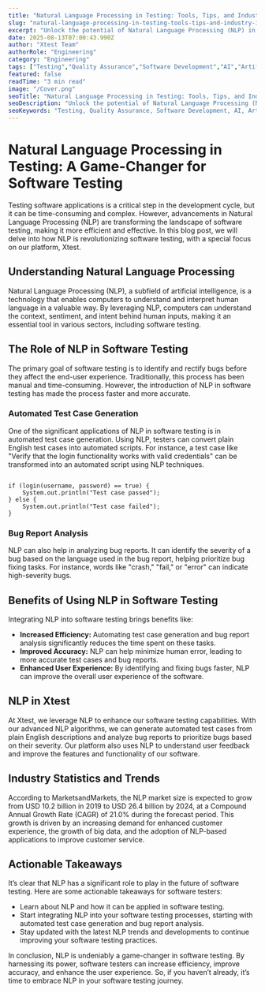 ```yaml
---
title: "Natural Language Processing in Testing: Tools, Tips, and Industry Insights"
slug: "natural-language-processing-in-testing-tools-tips-and-industry-insights"
excerpt: "Unlock the potential of Natural Language Processing (NLP) in software testing and elevate your QA strategy to new heights. In this blog post, we delve deep into the transformative role of NLP in automation testing, reducing errors, improving efficiency, and ensuring a seamless user experience. Dont miss out on this game-changing technology in the ever-evolving field of software testing."
date: 2025-08-13T07:00:43.990Z
author: "Xtest Team"
authorRole: "Engineering"
category: "Engineering"
tags: ["Testing","Quality Assurance","Software Development","AI","Artificial Intelligence"]
featured: false
readTime: "3 min read"
image: "/Cover.png"
seoTitle: "Natural Language Processing in Testing: Tools, Tips, and Industry Insights"
seoDescription: "Unlock the potential of Natural Language Processing (NLP) in software testing and elevate your QA strategy to new heights. In this blog post, we delve deep into the transformative role of NLP in automation testing, reducing errors, improving efficiency, and ensuring a seamless user experience. Dont miss out on this game-changing technology in the ever-evolving field of software testing."
seoKeywords: "Testing, Quality Assurance, Software Development, AI, Artificial Intelligence"
---
```


# Natural Language Processing in Testing: A Game-Changer for Software Testing

Testing software applications is a critical step in the development cycle, but it can be time-consuming and complex. However, advancements in Natural Language Processing (NLP) are transforming the landscape of software testing, making it more efficient and effective. In this blog post, we will delve into how NLP is revolutionizing software testing, with a special focus on our platform, Xtest.

## Understanding Natural Language Processing

Natural Language Processing (NLP), a subfield of artificial intelligence, is a technology that enables computers to understand and interpret human language in a valuable way. By leveraging NLP, computers can understand the context, sentiment, and intent behind human inputs, making it an essential tool in various sectors, including software testing.

## The Role of NLP in Software Testing

The primary goal of software testing is to identify and rectify bugs before they affect the end-user experience. Traditionally, this process has been manual and time-consuming. However, the introduction of NLP in software testing has made the process faster and more accurate.

### Automated Test Case Generation

One of the significant applications of NLP in software testing is in automated test case generation. Using NLP, testers can convert plain English test cases into automated scripts. For instance, a test case like "Verify that the login functionality works with valid credentials" can be transformed into an automated script using NLP techniques.

```

if (login(username, password) == true) {
    System.out.println("Test case passed");
} else {
    System.out.println("Test case failed");
}
```

### Bug Report Analysis

NLP can also help in analyzing bug reports. It can identify the severity of a bug based on the language used in the bug report, helping prioritize bug fixing tasks. For instance, words like "crash," "fail," or "error" can indicate high-severity bugs.

## Benefits of Using NLP in Software Testing

Integrating NLP into software testing brings benefits like:

*   **Increased Efficiency:** Automating test case generation and bug report analysis significantly reduces the time spent on these tasks.
*   **Improved Accuracy:** NLP can help minimize human error, leading to more accurate test cases and bug reports.
*   **Enhanced User Experience:** By identifying and fixing bugs faster, NLP can improve the overall user experience of the software.

## NLP in Xtest

At Xtest, we leverage NLP to enhance our software testing capabilities. With our advanced NLP algorithms, we can generate automated test cases from plain English descriptions and analyze bug reports to prioritize bugs based on their severity. Our platform also uses NLP to understand user feedback and improve the features and functionality of our software.

## Industry Statistics and Trends

According to MarketsandMarkets, the NLP market size is expected to grow from USD 10.2 billion in 2019 to USD 26.4 billion by 2024, at a Compound Annual Growth Rate (CAGR) of 21.0% during the forecast period. This growth is driven by an increasing demand for enhanced customer experience, the growth of big data, and the adoption of NLP-based applications to improve customer service.

## Actionable Takeaways

It’s clear that NLP has a significant role to play in the future of software testing. Here are some actionable takeaways for software testers:

*   Learn about NLP and how it can be applied in software testing.
*   Start integrating NLP into your software testing processes, starting with automated test case generation and bug report analysis.
*   Stay updated with the latest NLP trends and developments to continue improving your software testing practices.

In conclusion, NLP is undeniably a game-changer in software testing. By harnessing its power, software testers can increase efficiency, improve accuracy, and enhance the user experience. So, if you haven’t already, it’s time to embrace NLP in your software testing journey.